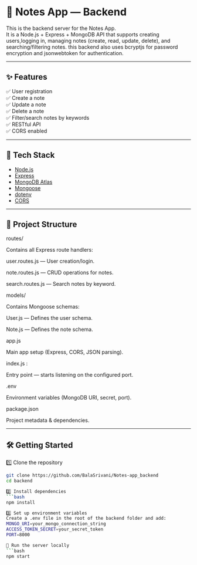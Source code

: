 # 📝 Notes App — Backend

This is the backend server for the Notes App.  
It is a Node.js + Express + MongoDB API that supports creating users,logging in, managing notes (create, read, update, delete), and searching/filtering notes.
this backend also uses bcryptjs for password encryption and jsonwebtoken for authentication.

---

## ✨ Features

✅ User registration  
✅ Create a note  
✅ Update a note  
✅ Delete a note  
✅ Filter/search notes by keywords  
✅ RESTful API  
✅ CORS enabled

---

## 🚀 Tech Stack

- [Node.js](https://nodejs.org/)
- [Express](https://expressjs.com/)
- [MongoDB Atlas](https://www.mongodb.com/cloud/atlas)
- [Mongoose](https://mongoosejs.com/)
- [dotenv](https://www.npmjs.com/package/dotenv)
- [CORS](https://www.npmjs.com/package/cors)

---

## 📂 Project Structure

routes/

Contains all Express route handlers:

user.routes.js — User creation/login.

note.routes.js — CRUD operations for notes.

search.routes.js — Search notes by keyword.

models/

Contains Mongoose schemas:

User.js — Defines the user schema.

Note.js — Defines the note schema.

app.js

Main app setup (Express, CORS, JSON parsing).

index.js :

Entry point — starts listening on the configured port.

.env

Environment variables (MongoDB URI, secret, port).

package.json

Project metadata & dependencies.


---

## 🛠️ Getting Started

1️⃣ Clone the repository
```bash
git clone https://github.com/BalaSrivani/Notes-app_backend
cd backend

2️⃣ Install dependencies
```bash
npm install

3️⃣ Set up environment variables
Create a .env file in the root of the backend folder and add:
MONGO_URI=your_mongo_connection_string
ACCESS_TOKEN_SECRET=your_secret_token
PORT=8000

🔗 Run the server locally
```bash
npm start
